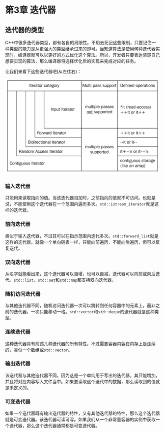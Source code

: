 # 第3章 迭代器

## 迭代器的类型

C++中很多迭代器类型，都有各自的局限性。不用去死记这些限制，只要记住一种类型的能力是从更强大的类型继承过来的即可。当知道算法是使用何种迭代器实现时，编译器就可以以更好的方式优化这个算法。所以，开发者只要表达清楚自己想要实现的算法，那么编译器将选择优化后的实现来完成对应的任务。

让我们来看下这些迭代器吧(从左往右)：

![](../../images/chapter3/3-0-2.png)

### 输入迭代器

只能用来读取指向的值。当该迭代器自加时，之前指向的值就不可访问。也就是说，不能使用这个迭代器在一个范围内遍历多次。`std::istream_iterator`就是这样的迭代器。

### 前向迭代器

类似于输入迭代器，不过其可以在指示范围内迭代多次。`std::forward_list`就是这样的迭代器。就像一个单向链表一样，只能向前遍历，不能向后遍历，但可以反复迭代。

### 双向迭代器

从名字就能看出来，这个迭代器可以自增，也可以自减，迭代器可以向前或向后迭代。`std::list`，`std::set`和`std::map`都支持双向迭代器。

### 随机访问迭代器

与其他迭代器不同，随机访问迭代器一次可以跳转到任何容器中的元素上，而非之前的迭代器，一次只能移动一格。`std::vector`和`std::deque`的迭代器就是这种类型。

### 连续迭代器

这种迭代器具有前述几种迭代器的所有特性，不过需要容器内容在内存上是连续的，类似一个数组或`std::vector`。

### 输出迭代器

该迭代器与其他迭代器不同。因为这是一个单纯用于写出的迭代器，其只能增加，并且将对应内容写入文件当中。如果要读取这个迭代中的数据，那么读取到的值就是未定义的。

### 可变迭代器

如果一个迭代器既有输出迭代器的特性，又有其他迭代器的特性，那么这个迭代器就是可变迭代器。该迭代器可读可写。如果我们从一个非常量容器的实例中获取一个迭代器，那么这个迭代器通常都是可变迭代器。

